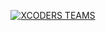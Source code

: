 <p align="center">
<a target="_blank" href="https://github.com/xcoders-teams/"><img alt="XCODERS TEAMS" src="https://img.shields.io/badge/XCODERS TEAMS%20-%23121011.svg?&style=for-the-badge&logo=ubuntu&logoColor=white"></a>
</p>
